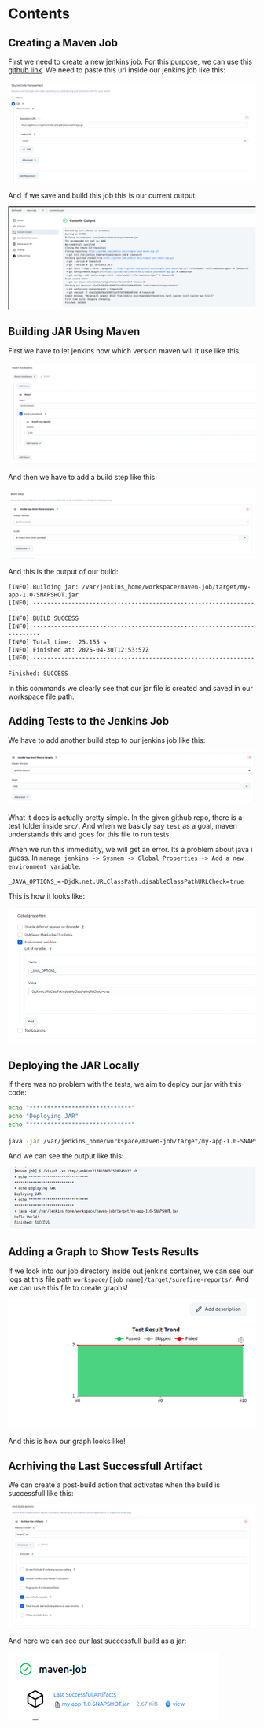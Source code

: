 # Contents

## Creating a Maven Job

First we need to create a new jenkins job. For this purpose, we can use this [github link](https://github.com/jenkins-docs/simple-java-maven-app).
We need to paste this url inside our jenkins job like this:

![alt text](image.png)

And if we save and build this job this is our current output:

![alt text](image-1.png)

## Building JAR Using Maven

First we have to let jenkins now which version maven will it use like this:

![alt text](image-2.png)

And then we have to add a build step like this:

![alt text](image-3.png)

And this is the output of our build:

```
[INFO] Building jar: /var/jenkins_home/workspace/maven-job/target/my-app-1.0-SNAPSHOT.jar
[INFO] ------------------------------------------------------------------------
[INFO] BUILD SUCCESS
[INFO] ------------------------------------------------------------------------
[INFO] Total time:  25.155 s
[INFO] Finished at: 2025-04-30T12:53:57Z
[INFO] ------------------------------------------------------------------------
Finished: SUCCESS
```

In this commands we clearly see that our jar file is created and saved in our workspace file path.

## Adding Tests to the Jenkins Job

We have to add another build step to our jenkins job like this:

![alt text](image-4.png)

What it does is actually pretty simple. In the given github repo, there is a test folder inside `src/`. And when we basicly say `test` as a goal, maven understands this and goes for this file to run tests.

When we run this immediatly, we will get an error. Its a problem about java i guess. In `manage jenkins -> Sysmem -> Global Properties -> Add a new environment variable`.

```
_JAVA_OPTIONS_=-Djdk.net.URLClassPath.disableClassPathURLCheck=true
```

This is how it looks like:

![alt text](image-5.png)

## Deploying the JAR Locally

If there was no problem with the tests, we aim to deploy our jar with this code:

```bash
echo "*****************************"
echo "Deploying JAR"
echo "*****************************"

java -jar /var/jenkins_home/workspace/maven-job/target/my-app-1.0-SNAPSHOT.jar
```

And we can see the output like this:

![alt text](image-6.png)

## Adding a Graph to Show Tests Results

If we look into our job directory inside out jenkins container, we can see our logs at this file path `workspace/[job_name]/target/surefire-reports/`. And we can use this file to create graphs!

![alt text](image-7.png)

And this is how our graph looks like!

## Acrhiving the Last Successfull Artifact

We can create a post-build action that activates when the build is successfull like this:

![alt text](image-8.png)

And here we can see our last successfull build as a jar:

![alt text](image-9.png)